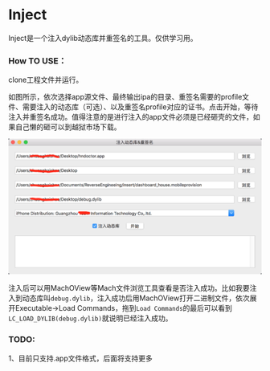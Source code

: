 # Inject

Inject是一个注入dylib动态库并重签名的工具。仅供学习用。

### **How TO USE：**

clone工程文件并运行。

如图所示，依次选择app源文件、最终输出ipa的目录、重签名需要的profile文件、需要注入的动态库（可选）、以及重签名profile对应的证书。点击开始，等待注入并重签名成功。值得注意的是进行注入的app文件必须是已经砸壳的文件，如果自己懒的砸可以到越狱市场下载。

![](/screenshot/screenshot1.png)

注入后可以用MachOView等Mach文件浏览工具查看是否注入成功。比如我要注入到动态库叫`debug.dylib`，注入成功后用MachOView打开二进制文件，依次展开Executable-&gt;Load Commands，拖到`Load Commands`的最后可以看到`LC_LOAD_DYLIB(debug.dylib)`就说明已经注入成功。

### TODO:

1、目前只支持.app文件格式，后面将支持更多

